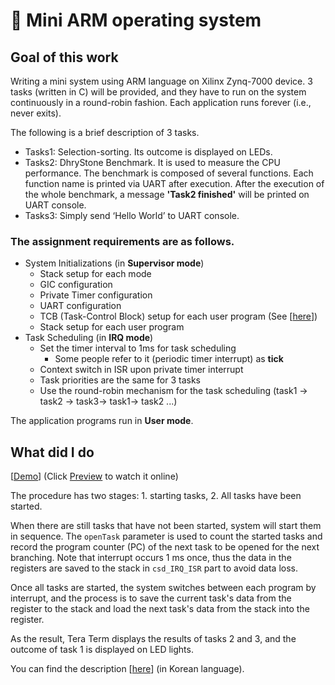 # 📕 Mini ARM operating system

## Goal of this work

Writing a mini system using ARM language on Xilinx Zynq-7000 device. 3 tasks (written in C) will be provided, and they have to run on the system continuously in a round-robin fashion. Each application runs forever (i.e., never exits).

The following is a brief description of 3 tasks.

* Tasks1: Selection-sorting. Its outcome is displayed on LEDs.
* Tasks2: DhryStone Benchmark. It is used to measure the CPU performance. The benchmark is composed of several functions. Each function name is printed via UART after execution. After the execution of the whole benchmark, a message **'Task2 finished'** will be printed on UART console.
* Tasks3: Simply send ‘Hello World’ to UART console.

### The assignment requirements are as follows.

* System Initializations (in **Supervisor mode**)
  * Stack setup for each mode
  * GIC configuration
  * Private Timer configuration
  * UART configuration
  * TCB (Task-Control Block) setup for each user program (See  [[here](https://github.com/Avafly/Homework-Project/blob/master/ComputerSystemDesign/a-mini-system/TCB.pdf)])
  * Stack setup for each user program
* Task Scheduling (in **IRQ mode**)
  * Set the timer interval to 1ms for task scheduling
    * Some people refer to it (periodic timer interrupt) as **tick**
  * Context switch in ISR upon private timer interrupt
  * Task priorities are the same for 3 tasks
  * Use the round-robin mechanism for the task scheduling (task1 → task2 → task3→ task1→ task2 ...)

The application programs run in **User mode**.



## What did I do

[[Demo](https://trustylin.com/s/wXF9)] (Click <u>Preview</u> to watch it online)

The procedure has two stages: 1. starting tasks, 2. All tasks have been started.

When there are still tasks that have not been started, system will start them in sequence. The `openTask` parameter is used to count the started tasks and record the program counter (PC) of the next task to be opened for the next branching. Note that interrupt occurs 1 ms once, thus the data in the registers are saved to the stack in `csd_IRQ_ISR` part to avoid data loss.

Once all tasks are started, the system switches between each program by interrupt, and the process is to save the current task's data from the register to the stack and load the next task's data from the stack into the register.

As the result, Tera Term displays the results of tasks 2 and 3, and the outcome of task 1 is displayed on LED lights.

You can find the description [[here](https://trustylin.com/s/42id)] (in Korean language).
